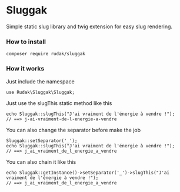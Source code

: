 # Sluggak
Simple static slug library and twig extension for easy slug rendering.

### How to install

    composer require rudak/sluggak

### How it works

Just include the namespace

    use Rudak\Sluggak\Sluggak;

Just use the slugThis static method like this

    echo Sluggak::slugThis("J'ai vraiment de l'énergie à vendre !");
    // ==> j-ai-vraiment-de-l-energie-a-vendre

You can also change the separator before make the job

    Sluggak::setSeparator('_');
    echo Sluggak::slugThis("J'ai vraiment de l'énergie à vendre !");
    // ==> j_ai_vraiment_de_l_energie_a_vendre

You can also chain it like this

    echo Sluggak::getInstance()->setSeparator('_')->slugThis("J'ai vraiment de l'énergie à vendre !");
    // ==> j_ai_vraiment_de_l_energie_a_vendre
